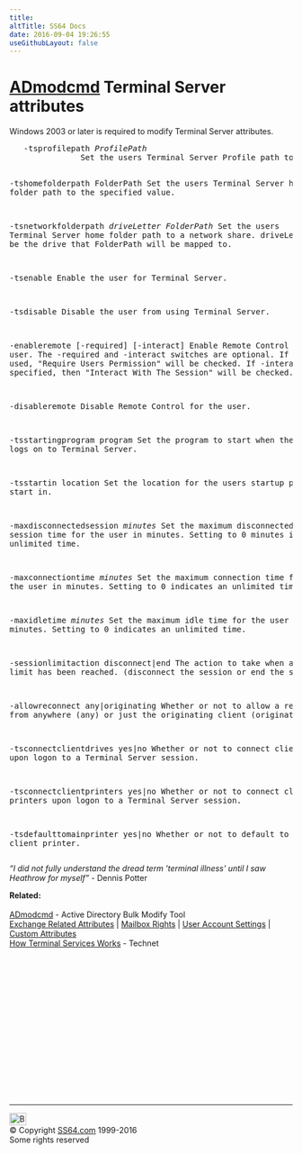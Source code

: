 ```yaml
---
title:
altTitle: SS64 Docs
date: 2016-09-04 19:26:55
useGithubLayout: false
---
```

<!-- #BeginLibraryItem "/Library/head_nt.lbi" --><!-- #EndLibraryItem --><h1><a href="admodcmd.html">ADmodcmd</a> Terminal Server attributes </h1> 
<p>Windows 2003 or later is required to modify Terminal Server attributes.</p>
<pre>   -tsprofilepath <i>ProfilePath</i>
               Set the users Terminal Server Profile path to the specified value.

   -tshomefolderpath FolderPath
               Set the users Terminal Server home folder path to the specified value.
   
   -tsnetworkfolderpath <i>driveLetter FolderPath</i>
               Set the users Terminal Server home folder path to a network share.
               driveLetter should be the drive that FolderPath will be mapped to.

   -tsenable   Enable the user for Terminal Server.

   -tsdisable  Disable the user from using Terminal Server.

   -enableremote [-required] [-interact]
               Enable Remote Control for the user.
               The -required and -interact switches are optional.
               If required is used, "Require Users Permission" will be checked.
               If -interact is specified, then "Interact With The Session" will be checked.

   -disableremote
               Disable Remote Control for the user.

   -tsstartingprogram program
               Set the program to start when the user logs on to Terminal Server.  

   -tsstartin location
               Set the location for the users startup program to start in.

   -maxdisconnectedsession <i>minutes</i>
               Set the maximum disconnected session time for the user in minutes.
               Setting to 0 minutes indicates an unlimited time.

   -maxconnectiontime <i>minutes</i>
               Set the maximum connection time for the user in minutes.
               Setting to 0 indicates an unlimited time.

   -maxidletime <i>minutes</i>
               Set the maximum idle time for the user in minutes.
               Setting to 0 indicates an unlimited time.

   -sessionlimitaction disconnect|end
               The action to take when a sessions limit has been reached.
               (disconnect the session or end the session).

   -allowreconnect any|originating
               Whether or not to allow a reconnect from anywhere (any) or just
               the originating client (originating).

   -tsconnectclientdrives yes|no
               Whether or not to connect client drives upon logon to
               a Terminal Server session.

   -tsconnectclientprinters yes|no
               Whether or not to connect client printers upon logon to
               a Terminal Server session.

   -tsdefaulttomainprinter yes|no
               Whether or not to default to the main client printer.</pre>
<p class="quote"><i>“I did not fully understand the dread term 'terminal illness' until I saw Heathrow for myself” - </i>Dennis Potter</p>
<p><b>Related:</b><br>
<br>
<a href="admodcmd.html">ADmodcmd</a> - Active Directory Bulk Modify Tool<br>
<a href="admodcmd-ex.html">Exchange Related Attributes</a> | <a href="admodcmd-mail.html">Mailbox Rights</a> | <a href="admodcmd-user.html">User Account Settings</a> |<a href="admodcmd-custom.html"> Custom Attributes</a><br>
<a href="http://technet.microsoft.com/en-us/library/cc755399%28WS.10%29.aspx">How Terminal Services Works</a> - Technet </p><!-- #BeginLibraryItem "/Library/foot_nt.lbi" --><p>
<!-- windows300 -->
<ins class="adsbygoogle" style="display:inline-block;width:300px;height:250px" data-ad-client="ca-pub-6140977852749469" data-ad-slot="7649547908"></ins>
<script>
(adsbygoogle = window.adsbygoogle || []).push({});
</script></p>
<hr>
<div id="bl" class="footer"><a href="admodcmd-ts.html#"><img src="../images/top.png" width="30" height="22" alt="Back to the Top"></a></div>
<div id="br" class="footer, tagline">© Copyright <a href="http://ss64.com/">SS64.com</a> 1999-2016<br>
Some rights reserved</div><!-- #EndLibraryItem -->
